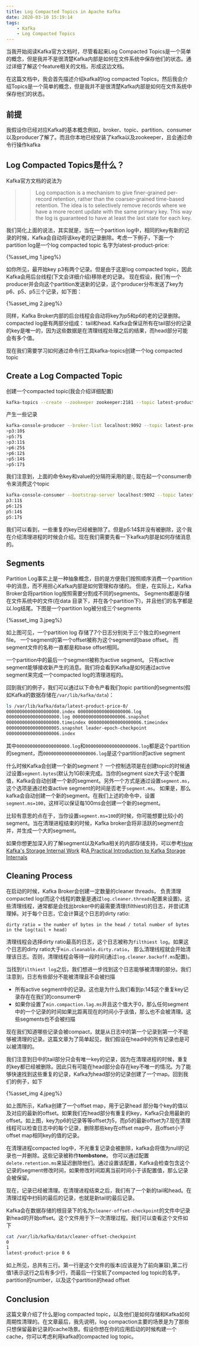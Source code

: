 ```yaml
---
title: Log Compacted Topics in Apache Kafka
date: 2020-03-10 15:19:14
tags:
    - Kafka
    - Log Compacted Topics
---
```



当我开始阅读Kafka官方文档时，尽管看起来Log Compacted Topics是一个简单的概念，但是我并不是很清楚Kafka内部是如何在文件系统中保存他们的状态。通过详细了解这个feature相关的文档，形成这边文档。

在这篇文档中，我会首先描述介绍kafka的log compacted Topics，然后我会介绍Topics是一个简单的概念，但是我并不是很清楚Kafka内部是如何在文件系统中保存他们的状态。

<!--more-->

## 前提

我假设你已经对应Kafka的基本概念例如，broker、topic、partition、consumer以及producer了解了。而且你本地已经安装了kafka以及zookeeper，且会通过命令行操作kafka

## Log Compacted Topics是什么？

Kafka官方文档的说法为
>> Log compaction is a mechanism to give finer-grained per-record retention, rather than the coarser-grained time-based retention. The idea is to selectively remove records where we have a more recent update with the same primary key. This way the log is guaranteed to have at least the last state for each key.

我们简化上面的说法，其实就是，当在一个partition log中，相同的key有新的记录的时候，Kafka会自动将该key老的记录删除。考虑一下例子，下面一个partition log是一个log compacted topic 名字为latest-product-price:

{%asset_img 1.jpeg%}

如你所见，最开始key p3有两个记录。但是由于这是log compacted topic，因此Kafka会用后台线程(下文会详细介绍)移除老的记录。 现在假设，我们有一个producer并会向这个partition发送新的记录，这个producer分布发送了key为p6、p5、p5三个记录，如下图：

{%asset_img 2.jpeg%}

同样，Kafka Broker内部的后台线程会自动将key为p5和p6的老的记录删除。compacted log是有两部分组成： tail和head. Kafka会保证所有在tail部分的记录的key是唯一的，因为这些数据是在清理线程处理之后的结果，而head部分可能会有多个值。

现在我们需要学习如何通过命令行工具kafka-topics创建一个log compacted topic

## Create a Log Compacted Topic

创建一个compacted topic(我会介绍详细配置)

```bash
kafka-topics --create --zookeeper zookeeper:2181 --topic latest-product-price --replication-factor 1 --partitions 1 --config "cleanup.policy=compact" --config "delete.retention.ms=100"  --config "segment.ms=100" --config "min.cleanable.dirty.ratio=0.01"
```

产生一些记录

```bash
kafka-console-producer --broker-list localhost:9092 --topic latest-product-price --property parse.key=true --property key.separator=:
>p3:10$
>p5:7$
>p3:11$
>p6:25$
>p6:12$
>p5:14$
>p5:17$
```

我们注意到，上面的命令key和value的分隔符采用的是:, 现在起一个consumer命令来消费这个topic

```bash
kafka-console-consumer --bootstrap-server localhost:9092 --topic latest-product-price --property  print.key=true --property key.separator=: --from-beginning
p3:11$
p6:12$
p5:14$
p5:17$
```


我们可以看到，一些重复的key已经被删除了。但是p5:14$并没有被删除，这个我在介绍清理进程的时候会介绍。现在我们需要先看一下kafka内部是如何存储消息的。

## Segments

Partition Log事实上是一种抽象概念，目的是方便我们按照顺序消费一个partition中的消息，而不用担心Kafka内部是如何管理和存储的。
但是，在实际上，Kafka Broker会将partition log按照需要分割成不同的segments。 Segments都是存储在文件系统中的文件(在data 目录下，并在各个partition下)，并且他们的名字都是以.log结尾。下图是一个partition log被分成三个segments

{%asset_img 3.jpeg%}

如上图可见，一个partition log 存储了7个日志分别处于三个独立的segment file。 一个segment的第一个offset被称为这个segment的base offset。 而segment文件的名称一直都是和base offset相同。

一个partition中的最后一个segment被称为active segment。 只有active segment能够接收新产生的消息。我们将会看到Kafka是如何通过active segment来完成一个compacted log的清理进程的。

回到我们的例子，我们可以通过以下命令产看我们topic partition的segments(假如Kafka的数据存储在`/var/lib/kafka/data`)：

```bash
ls /var/lib/kafka/data/latest-product-price-0/
00000000000000000000.index 00000000000000000006.log
00000000000000000000.log 00000000000000000006.snapshot
00000000000000000000.timeindex 00000000000000000006.timeindex
00000000000000000005.snapshot leader-epoch-checkpoint
00000000000000000006.index
```

其中`00000000000000000000.log`和`00000000000000000006.log`都是这个partition的segment，而`00000000000000000006.log`是这个partition的active segment

什么时候Kafka会创建一个新的segment？ 一个控制选项是在创建topic的时候通过设置`segment.bytes`(默认为1GB)来完成。当你的segment size大于这个配置值，Kafka会自动创建一个新的segment。另外一个方式是通过设置`segment.ms`， 这个选项是通过检查active segment的时间是否老于`segment.ms`。 如果是，那么kafka会自动创建一个新的segment。在我们上述的命令中，设置`segment.ms=100`，这样可以保证每100ms会创建一个新的segment。

比较有意思的点在于，当你设置`segment.ms=100`的时候，你可能想要比较小的segment。当在清理进程结束的时候，Kafka broker会将非活跃的segment合并，并生成一个大的segment。

如果你想更加深入的了解segment以及Kafka相关的内部存储支持，可以参考[How Kafka's Storage Internal Work](https://thehoard.blog/how-kafkas-storage-internals-work-3a29b02e026) 和[A Practical Introduction to Kafka Storage Internals](https://medium.com/@durgaswaroop/a-practical-introduction-to-kafka-storage-internals-d5b544f6925f)


## Cleaning Process

在启动的时候，Kafka Broker会创建一定数量的cleaner threads， 负责清理compacted log(而这个线程的数量是通过`log.cleaner.threads`配置来设置)。这些清理线程，通常都是会找出broker中的最需要清理(filthiest)的日志，并尝试清理掉。对于每个日志，它会计算这个日志的dirty ratio:
```
dirty ratio = the number of bytes in the head / total number of bytes in the log(tail + head)
```
清理线程会选择dirty ratio最高的日志，这个日志被称为`filthiest log`。如果这个日志的dirty ratio大于`min.cleanable.dirty.ratio`， 那么清理线程就会开始清理该日志。否则，清理线程会等待一段时间(通过`log.cleaner.backoff.ms`配置)。

 
当找到`filthiest log`之后，我们想进一步找到这个日志能够被清理的部分。我们注意到，日志有些部分不能被清理且不会被扫描

- 所有active segment中的记录。这也是为什么我们看到p:14$这个重复key记录存在在我们的consumer中
- 如果你设置了`min.compaction.lag.ms`并且这个值大于0，那么任何segment中的一个记录的时间如果比距离现在的时间小于该值，那么也不会被清理。这些segments也不会被扫描

现在我们知道哪些记录会被compact，就是从日志中的第一个记录到第一个不能够被清理的记录。这篇文章为了简单起见，我们假设在head中的所有记录也是可以被清理的。

我们注意到日中的tail部分只会有唯一key的记录，因为在清理进程的时候，重复的key都已经被删除。因此只有可能在head部分会存在key不唯一的情况。为了能够快速找到这些重复的记录，Kafka为head部分的记录创建了一个map。回到我们的例子，如下

{%asset_img 4.jpeg%}

如上图所示，Kafka创建了一个offset map，用于记录head 部分每个key的值以及对应的最新的offset。如果我们在head部分有重复的key，Kafka只会用最新的offset。如上图，key为p6的记录等等offset为5，而p5的最新offset为7.现在清理线程可以检查日志中的每个记录，删除那些key在offset map中，且offset小于offset map相同key的值的记录。

在清理进程compacted log中，不光重复记录会被删除，kafka会将值为null的记录也一并删除。这些记录被称作**tombstone**。 你可以通过配置`delete.retention.ms`来延迟删除他们。通过设置该配置，Kafka会检查包含这个记录的segment修改时间，如果修改时间距离当前时间小于该配置值，那么记录会被保留。


现在，记录已经被清理。在清理进程结束之后，我们有了一个新的tail和head。在清理过程中扫码的最后的记录，也就是新tail的最后记录。

Kafka会在数据存储的根目录下的名为`cleaner-offset-checkpoint`的文件中记录新head的开始offset。这个文件用于下一次清理过程。我们可以查看这个文件如下

```bash
cat /var/lib/kafka/data/cleaner-offset-checkpoint
0
1
latest-product-price 0 6
```

如上所见，总共有三行。第一行是这个文件的版本(应该是为了前向兼容),第二行值1表示这行之后有多少行，而最后一行宝航了compacted log topic的名字，partition的number，以及这个partition的head offset


## Conclusion

这篇文章介绍了什么是log compacted topic，以及他们是如何存储和Kafka如何周期性清理的。在文章最后，我先说明，log compaction主要的场景是为了那些只想保留最新记录的cache场景。假设你想在你的应用启动的时候构建一个cache，你可以考虑利用kafka的compacted log topic。


